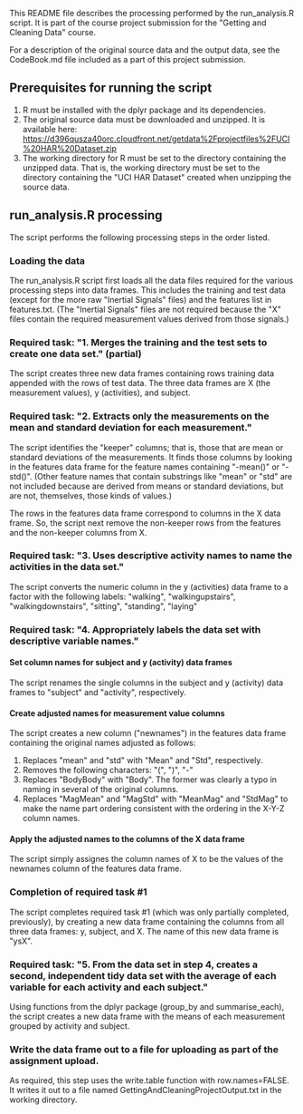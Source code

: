 This README file describes the processing performed by the run_analysis.R script.  It is part of the course project submission for the "Getting and Cleaning Data" course.

For a description of the original source data and the output data, see the CodeBook.md file included as a part of this project submission.

Prerequisites for running the script
------------------------------------
1. R must be installed with the dplyr package and its dependencies.
2. The original source data must be downloaded and unzipped.  It is available here: https://d396qusza40orc.cloudfront.net/getdata%2Fprojectfiles%2FUCI%20HAR%20Dataset.zip
3. The working directory for R must be set to the directory containing the unzipped data.  That is, the working directory must be set to the directory containing the "UCI HAR Dataset" created when unzipping the source data.

run_analysis.R processing
-------------------------
The script performs the following processing steps in the order listed.

### Loading the data
The run_analysis.R script first loads all the data files required for the various processing steps into data frames.  This includes the training and test data (except for the more raw "Inertial Signals" files) and the features list in features.txt.  (The "Inertial Signals" files are not required because the "X" files contain the required measurement values derived from those signals.)

### Required task: "1. Merges the training and the test sets to create one data set." (partial)
The script creates three new data frames containing rows training data appended with the rows of test data.  The three data frames are X (the measurement values), y (activities), and subject.

### Required task: "2. Extracts only the measurements on the mean and standard deviation for each measurement."
The script identifies the "keeper" columns; that is, those that are mean or standard deviations of the measurements.  It finds those columns by looking in the features data frame for the feature names containing "-mean()" or "-std()".  (Other feature names that contain substrings like "mean" or "std" are not included because are derived from means or standard deviations, but are not, themselves, those kinds of values.)

The rows in the features data frame correspond to columns in the X data frame.  So, the script next remove the non-keeper rows from the features and the non-keeper columns from X.

### Required task: "3. Uses descriptive activity names to name the activities in the data set."
The script converts the numeric column in the y (activities) data frame to a factor with the following labels: "walking", "walkingupstairs", "walkingdownstairs", "sitting", "standing", "laying"

### Required task: "4. Appropriately labels the data set with descriptive variable names."

#### Set column names for subject and y (activity) data frames
The script renames the single columns in the subject and y (activity) data frames to "subject" and "activity", respectively.

#### Create adjusted names for measurement value columns
The script creates a new column ("newnames") in the features data frame containing the original names adjusted as follows:

1. Replaces "mean" and "std" with "Mean" and "Std", respectively.
2. Removes the following characters: "(", ")", "-"
3. Replaces "BodyBody" with "Body".  The former was clearly a typo in naming in several of the original columns.
4. Replaces "MagMean" and "MagStd" with "MeanMag" and "StdMag" to make the name part ordering consistent with the ordering in the X-Y-Z column names.

#### Apply the adjusted names to the columns of the X data frame
The script simply assignes the column names of X to be the values of the newnames column of the features data frame.

### Completion of required task #1
The script completes required task #1 (which was only partially completed, previously), by creating a new data frame containing the columns from all three data frames: y, subject, and X.  The name of this new data frame is "ysX".

### Required task: "5. From the data set in step 4, creates a second, independent tidy data set with the average of each variable for each activity and each subject."
Using functions from the dplyr package (group_by and summarise_each), the script creates a new data frame with the means of each measurement grouped by activity and subject.

### Write the data frame out to a file for uploading as part of the assignment upload.
As required, this step uses the write.table function with row.names=FALSE.  It writes it out to a file named GettingAndCleaningProjectOutput.txt in the working directory.
